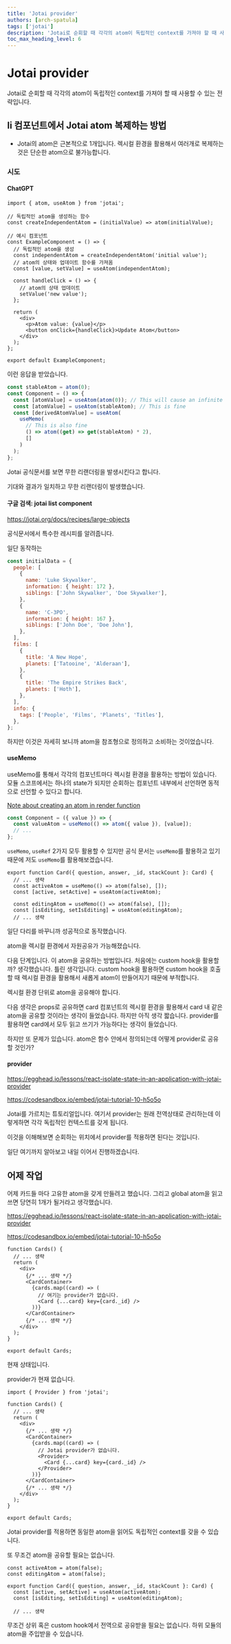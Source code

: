 ```yaml
---
title: 'Jotai provider'
authors: [arch-spatula]
tags: ['jotai']
description: 'Jotai로 순회할 때 각각의 atom이 독립적인 context를 가져야 할 때 사용할 수 있는 전략입니다.'
toc_max_heading_level: 6
---
```


# Jotai provider

Jotai로 순회할 때 각각의 atom이 독립적인 context를 가져야 할 때 사용할 수 있는 전략입니다.

<!--truncate-->

## li 컴포넌트에서 Jotai atom 복제하는 방법

- Jotai의 atom은 근본적으로 1개입니다. 렉시컬 환경을 활용해서 여러개로 복제하는 것은 단순한 atom으로 불가능합니다.

### 시도

#### ChatGPT

```tsx
import { atom, useAtom } from 'jotai';

// 독립적인 atom을 생성하는 함수
const createIndependentAtom = (initialValue) => atom(initialValue);

// 예시 컴포넌트
const ExampleComponent = () => {
  // 독립적인 atom을 생성
  const independentAtom = createIndependentAtom('initial value');
  // atom의 상태와 업데이트 함수를 가져옴
  const [value, setValue] = useAtom(independentAtom);

  const handleClick = () => {
    // atom의 상태 업데이트
    setValue('new value');
  };

  return (
    <div>
      <p>Atom value: {value}</p>
      <button onClick={handleClick}>Update Atom</button>
    </div>
  );
};

export default ExampleComponent;
```

이런 응답을 받았습니다.

```js
const stableAtom = atom(0);
const Component = () => {
  const [atomValue] = useAtom(atom(0)); // This will cause an infinite loop
  const [atomValue] = useAtom(stableAtom); // This is fine
  const [derivedAtomValue] = useAtom(
    useMemo(
      // This is also fine
      () => atom((get) => get(stableAtom) * 2),
      []
    )
  );
};
```

Jotai 공식문서를 보면 무한 리랜더링을 발생시킨다고 합니다.

기대와 결과가 일치하고 무한 리랜더링이 발생했습니다.

#### 구글 검색: jotai list component

https://jotai.org/docs/recipes/large-objects

공식문서에서 특수한 레시피를 알려줍니다.

일단 동작하는

```js
const initialData = {
  people: [
    {
      name: 'Luke Skywalker',
      information: { height: 172 },
      siblings: ['John Skywalker', 'Doe Skywalker'],
    },
    {
      name: 'C-3PO',
      information: { height: 167 },
      siblings: ['John Doe', 'Doe John'],
    },
  ],
  films: [
    {
      title: 'A New Hope',
      planets: ['Tatooine', 'Alderaan'],
    },
    {
      title: 'The Empire Strikes Back',
      planets: ['Hoth'],
    },
  ],
  info: {
    tags: ['People', 'Films', 'Planets', 'Titles'],
  },
};
```

하지만 이것은 자세히 보니까 atom을 참조형으로 정의하고 소비하는 것이었습니다.

#### useMemo

useMemo를 통해서 각각의 컴포넌트마다 렉시컬 환경을 활용하는 방법이 있습니다. 모듈 스코프에서는 하나의 state가 되지만 순회하는 컴포넌트 내부에서 선언하면 동적으로 선언할 수 있다고 합니다.

[Note about creating an atom in render function](https://jotai.org/docs/core/atom#note-about-creating-an-atom-in-render-function)

```js
const Component = ({ value }) => {
  const valueAtom = useMemo(() => atom({ value }), [value]);
  // ...
};
```

`useMemo`, `useRef` 2가지 모두 활용할 수 있지만 공식 문서는 `useMemo`를 활용하고 있기 때문에 저도 `useMemo`를 활용해보겠습니다.

```tsx
export function Card({ question, answer, _id, stackCount }: Card) {
  // ... 생략
  const activeAtom = useMemo(() => atom(false), []);
  const [active, setActive] = useAtom(activeAtom);

  const editingAtom = useMemo(() => atom(false), []);
  const [isEditing, setIsEditing] = useAtom(editingAtom);
  // ... 생략
```

일단 다리를 바꾸니까 성공적으로 동작했습니다.

atom을 렉시컬 환경에서 자원공유가 가능해졌습니다.

다음 단계입니다. 이 atom을 공유하는 방법입니다. 처음에는 custom hook을 활용할까? 생각했습니다. 틀린 생각입니다. custom hook을 활용하면 custom hook을 호출할 때 렉시컬 환경을 활용해서 새롭게 atom이 만들어지기 때문에 부적합니다.

렉시컬 환경 단위로 atom을 공유해야 합니다.

다음 생각은 props로 공유하면 card 컴포넌트의 렉시컬 환경을 활용해서 card 내 같은 atom을 공유할 것이라는 생각이 들었습니다. 하지만 아직 생각 짧습니다. provider를 활용하면 card에서 모두 읽고 쓰기가 가능하다는 생각이 들었습니다.

하지만 또 문제가 있습니다. atom은 함수 안에서 정의되는데 어떻게 provider로 공유할 것인가?

#### provider

https://egghead.io/lessons/react-isolate-state-in-an-application-with-jotai-provider

https://codesandbox.io/embed/jotai-tutorial-10-h5o5o

Jotai를 가르치는 튜토리얼입니다. 여기서 provider는 원래 전역상태로 관리하는데 이렇게하면 각각 독립적인 컨텍스트를 갖게 됩니다.

이것을 이해해보면 순회하는 위치에서 provider를 적용하면 된다는 것입니다.

일단 여기까지 알아보고 내일 이어서 진행하겠습니다.

## 어제 작업

어제 카드들 마다 고유한 atom을 갖게 만들려고 했습니다. 그리고 global atom을 읽고 쓰면 당연히 1개가 될거라고 생각했습니다.

https://egghead.io/lessons/react-isolate-state-in-an-application-with-jotai-provider

https://codesandbox.io/embed/jotai-tutorial-10-h5o5o

```tsx
function Cards() {
  // ... 생략
  return (
    <div>
      {/* ... 생략 */}
      <CardContainer>
        {cards.map((card) => (
          // 여기는 provider가 없습니다.
          <Card {...card} key={card._id} />
        ))}
      </CardContainer>
      {/* ... 생략 */}
    </div>
  );
}

export default Cards;
```

현재 상태입니다.

provider가 현재 없습니다.

```tsx
import { Provider } from 'jotai';

function Cards() {
  // ... 생략
  return (
    <div>
      {/* ... 생략 */}
      <CardContainer>
        {cards.map((card) => (
          // Jotai provider가 없습니다.
          <Provider>
            <Card {...card} key={card._id} />
          </Provider>
        ))}
      </CardContainer>
      {/* ... 생략 */}
    </div>
  );
}

export default Cards;
```

Jotai provider를 적용하면 동일한 atom을 읽어도 독립적인 context를 갖을 수 있습니다.

또 무조건 atom을 공유할 필요는 없습니다.

```tsx
const activeAtom = atom(false);
const editingAtom = atom(false);

export function Card({ question, answer, _id, stackCount }: Card) {
  const [active, setActive] = useAtom(activeAtom);
  const [isEditing, setIsEditing] = useAtom(editingAtom);

  // ... 생략
```

무조건 상위 혹은 custom hook에서 전역으로 공유받을 필요는 없습니다. 하위 모듈의 atom을 주입받을 수 있습니다.
